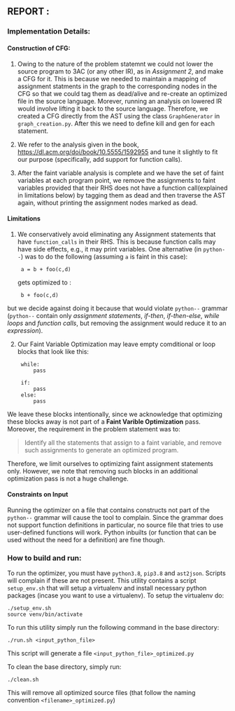 ## REPORT : 

### Implementation Details:

#### Construction of CFG:
    
1.  Owing to the nature of the problem statemnt we could not lower the source program to 3AC (or any other IR), as in *Assignment 2*, and make a CFG for it. This is because we needed to maintain a mapping of assignment statments in the graph to the corresponding nodes in the CFG so that we could tag them as dead/alive and re-create an optimized file in the source language. Morever, running an analysis on lowered IR would involve lifting it back to the source language. Therefore, we created a CFG directly from the AST using the class `GraphGenerator` in `graph_creation.py`. After this we need to define kill and gen for each statement.

2. We refer to the analysis given in the book, <https://dl.acm.org/doi/book/10.5555/1592955> and tune it slightly to fit our purpose (specifically, add support for function calls). 

3. After the faint variable analysis is complete and we have the set of faint variables at each program point, we remove the assignments to faint variables provided that their RHS does not have a function call(explained in limitations below) by tagging them as dead and then traverse the AST again, without printing the assignment nodes marked as dead.

#### Limitations

1. We conservatively avoid eliminating any Assignment statements that have `function_calls` in their RHS. This is because function calls may have side effects, e.g., it may print variables. One alternative (in `python--`) was to do the following (assuming `a` is faint in this case):

        a = b + foo(c,d)
    
    gets optimized to :

        b + foo(c,d)

but we decide against doing it because that would violate `python--` grammar (`python--` contain only *assignment statements*, *if-then*, *if-then-else*, *while loops* and *function calls*, but removing the assignment would reduce it to an *expression*).

2. Our Faint Variable Optimization may leave empty comditional or loop blocks that look like this:

        while:
            pass
        
        if:
            pass
        else:
            pass

We leave these blocks intentionally, since we acknowledge that optimizing these blocks away is not part of a **Faint Varible Optimization** pass. Moreover, the requirement in the problem statement was to:

> Identify all the statements that assign to a faint variable, and remove such assignments to generate an optimized program.

Therefore, we limit ourselves to optimizing faint assignment statements only. However, we note that removing such blocks in an additional optimization pass is not a huge challenge.

#### Constraints on Input

Running the optimizer on a file that contains constructs not part of the `python--` grammar will cause the tool to complain. Since the grammar does not support function definitions in particular, no source file that tries to use user-defined functions will work. Python inbuilts (or function that can be used without the need for a definition) are fine though.

### How to build and run:

To run the optimizer, you must have `python3.8`, `pip3.8` and `ast2json`. Scripts will complain if these are not present.
This utility contains a script `setup_env.sh` that will setup a virtualenv and install necessary python packages (incase you want to use a virtualenv). To setup the virtualenv do:

    ./setup_env.sh
    source venv/bin/activate

To run this utility simply run the following command in the base directory:

    ./run.sh <input_python_file>

This script will generate a file `<input_python_file>_optimized.py`

To clean the base directory, simply run:

    ./clean.sh

This will remove all optimized source files (that follow the naming convention `<filename>_optimized.py`)


    
